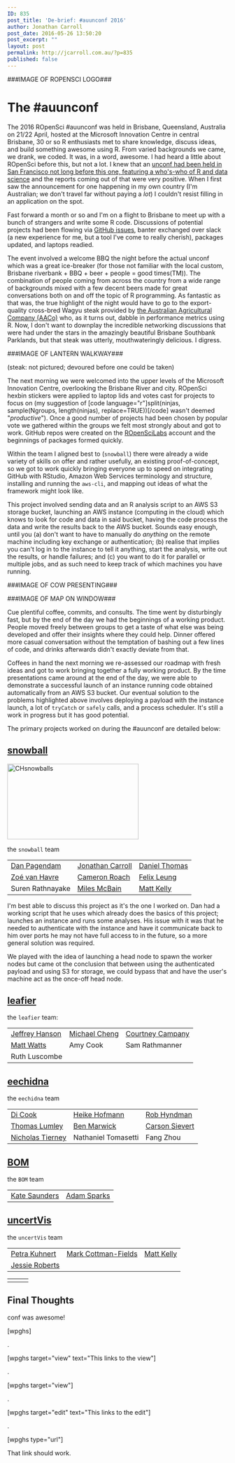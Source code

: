 ```yaml
---
ID: 835
post_title: 'De-brief: #auunconf 2016'
author: Jonathan Carroll
post_date: 2016-05-26 13:50:20
post_excerpt: ""
layout: post
permalink: http://jcarroll.com.au/?p=835
published: false
---
```

###IMAGE OF ROPENSCI LOGO###

<h1>The #auunconf</h1> 

The 2016 ROpenSci #auunconf was held in Brisbane, Queensland, Australia on 21/22
April, hosted at the Microsoft Innovation Centre in central Brisbane, 30 or so R
enthusiasts met to share knowledge, discuss ideas, and build something awesome
using R. From varied backgrounds we came, we drank, we coded. It was, in a word,
awesome. I had heard a little about ROpenSci before this, but not a lot. I knew
that an <a href="http://unconf16.ropensci.org/#participants">unconf had been
held in San Francisco not long before this one, featuring a who's-who of R and
data science</a> and the reports coming out of that were very positive. When I
first saw the announcement for one happening in my own country (I'm Australian;
we don't travel far without paying a *lot*) I couldn't resist filling in an
application on the spot.

Fast forward a month or so and I'm on a flight to Brisbane to meet up with a
bunch of strangers and write some R code. Discussions of potential projects had
been flowing via <a href="https://github.com/ropensci/auunconf/issues">GitHub
issues</a>, banter exchanged over slack (a new experience for me, but a tool
I've come to really cherish), packages updated, and laptops readied.

The event involved a welcome BBQ the night before the actual unconf which was a
great ice-breaker (for those not familiar with the local custom, Brisbane
riverbank + BBQ + beer + people = good times(TM)). The combination of people
coming from across the country from a wide range of backgrounds mixed with a few
decent beers made for great conversations both on and off the topic of R
programming. As fantastic as that was, the true highlight of the night would
have to go to the export-quality cross-bred Wagyu steak provided
by <a href="http://www.aaco.com.au/operations/branded-beef/">the Australian
Agricultural Company (AACo)</a> who, as it turns out, dabble in performance
metrics using R. Now, I don't want to downplay the incredible networking
discussions that were had under the stars in the amazingly beautiful Brisbane
Southbank Parklands, but that steak was utterly, mouthwateringly delicious. I
digress.

###IMAGE OF LANTERN WALKWAY###

(steak: not pictured; devoured before one could be taken)

The next morning we were welcomed into the upper levels of the Microsoft
Innovation Centre, overlooking the Brisbane River and city. ROpenSci hexbin
stickers were applied to laptop lids and votes cast for projects to focus on (my
suggestion of [code language="r"]split(ninjas, sample(Ngroups, length(ninjas),
replace=TRUE))[/code] wasn't deemed "_productive_"). Once a good number of
projects had been chosen by popular vote we gathered within the groups we felt
most strongly about and got to work. GitHub repos were created on
the <a href="https://github.com/ropenscilabs">ROpenSciLabs</a> account and the
beginnings of packages formed quickly.

Within the team I aligned best to (<code>snowball</code>) there were already a
wide variety of skills on offer and rather usefully, an existing
proof-of-concept, so we got to work quickly bringing everyone up to speed on
integrating GitHub with RStudio, Amazon Web Services terminology and structure,
installing and running the <code>aws-cli</code>, and mapping out ideas of what
the framework might look like. 

This project involved sending data and an R analysis script to an AWS S3 storage
bucket, launching an AWS instance (computing in the cloud) which knows to look
for code and data in said bucket, having the code process the data and write the
results back to the AWS bucket. Sounds easy enough, until you (a) don't want to
have to manually do *anything* on the remote machine including key exchange or
authentication; (b) realise that implies you can't log in to the instance to
tell it anything, start the analysis, write out the results, or handle failures;
and (c) you want to do it for parallel or multiple jobs, and as such need to
keep track of which machines you have running. 

###IMAGE OF COW PRESENTING###

###IMAGE OF MAP ON WINDOW###

Cue plentiful coffee, commits, and consults. The time went by disturbingly fast,
but by the end of the day we had the beginnings of a working product. People
moved freely between groups to get a taste of what else was being developed and
offer their insights where they could help. Dinner offered more casual
conversation without the temptation of bashing out a few lines of code, and
drinks afterwards didn't exactly deviate from that.

Coffees in hand the next morning we re-assessed our roadmap with fresh ideas and
got to work bringing together a fully working product. By the time presentations
came around at the end of the day, we were able to demonstrate a successful
launch of an instance running code obtained automatically from an AWS S3
bucket. Our eventual solution to the problems highlighted above involves
deploying a payload with the instance launch, a lot of <code>tryCatch</code>
or <code>safely</code> calls, and a process scheduler. It's still a work in
progress but it has good potential.

The primary projects worked on during the #auunconf are detailed below:

<h2><a href="https://github.com/ropenscilabs/snowball" target="_blank">snowball</a></h2>

<a href="http://jcarroll.com.au/wp-content/uploads/2016/05/CHsnowballs.gif"><img src="http://jcarroll.com.au/wp-content/uploads/2016/05/CHsnowballs-300x173.gif" alt="CHsnowballs" width="300" height="173" class="alignnone size-medium wp-image-845" /></a>

the <code>snowball</code> team
<table width="100%">
   <tr>
      <td><a href="https://github.com/dpagendam" target="_blank">Dan Pagendam</a></td>
      <td><a href="https://github.com/jonocarroll" target="_blank">Jonathan Carroll</a></td>
      <td><a href="https://github.com/daniel-t" target="_blank">Daniel Thomas</a></td>
   </tr>
   <tr>
      <td><a href="https://github.com/zoevanhavre/" target="_blank">Zoé van Havre</a></td>
      <td><a href="https://github.com/camroach87/" target="_blank">Cameron Roach</a></td>
      <td><a href="https://github.com/felixleungsc" target="_blank">Felix Leung</a></td>
   </tr>
      <td>Suren Rathnayake</td>
      <td><a href="https://github.com/MilesMcBain" target="_blank">Miles McBain</a></td>
      <td><a href="https://github.com/mattyjkelly" target="_blank">Matt Kelly</a></td>
   </tr>
</table>

I'm best able to discuss this project as it's the one I worked on. Dan had a
working script that he uses which already does the basics of this project;
launches an instance and runs some analyses. His issue with it was that he
needed to authenticate with the instance and have it communicate back to him
over ports he may not have full access to in the future, so a more general
solution was required.

We played with the idea of launching a head node to spawn the worker nodes but
came ot the conclusion that between using the authenticated payload and using S3
for storage, we could bypass that and have the user's machine act as the
once-off head node.


<h2><a href="https://github.com/ropenscilabs/leafier" target="_blank">leafier</a></h2>
the <code>leafier</code> team:
<table width="100%">
   <tr>
      <td><a href="https://github.com/paleo13" target="_blank">Jeffrey Hanson</a></td>
      <td><a href="https://github.com/michaelcheng429" target="_blank">Michael Cheng</a></td>
      <td><a href="https://github.com/CourtneyCampany" target="_blank">Courtney Campany</a></td>
   </tr>
   <tr>
      <td><a href="https://github.com/mattwatts" target="_blank">Matt Watts</a></td>
      <td>Amy Cook</td>
      <td>Sam Rathmanner</td>
   </tr>
   <tr>
      <td>Ruth Luscombe</td>
      <td></td>
      <td></td>
   </tr>
</table>

<h2><a href="https://github.com/ropenscilabs/eechidna" target="_blank">eechidna</a></h2>
the <code>eechidna</code> team
<table>                                                                                                                                                                          
   <tr>                                                                                                                                                                             
      <td><a href="https://github.com/dicook" target="_blank">Di Cook</a></td>                                                                                                       
      <td><a href="https://github.com/heike" target="_blank">Heike Hofmann</a></td>                                                                                                  
      <td><a href="https://github.com/robjhyndman" target="_blank">Rob Hyndman</a></td>                                                                                              
   </tr>                                                                                                                                                                            
   <tr>                                                                                                                                                                             
      <td><a href="https://github.com/tslumley" target="_blank">Thomas Lumley</a></td>                                                                                               
      <td><a href="https://github.com/benmarwick" target="_blank">Ben Marwick</a></td>                                                                                               
      <td><a href="https://github.com/cpsievert" target="_blank">Carson Sievert</a></td>                                                                                             
   </tr>                                                                                                                                                                            
   <tr>                                                                                                                                                                             
      <td><a href="https://github.com/njtierney" target="_blank">Nicholas Tierney</a></td>                                                                                           
      <td>Nathaniel Tomasetti</td>                                                                                                                                                   
      <td>Fang Zhou</td>                                                                                                                                                             
   </tr>                                                                                                                                                                            
</table>        

<h2><a href="https://github.com/saundersk1/auunconf16/blob/master/Vignette%20BoM.Rmd" target="_blank">BOM</a></h2>
the <code>BOM</code> team
<table>
   <tr>
      <td><a href="https://github.com/saundersk1" target="_blank">Kate Saunders</a></td>
      <td><a href="https://github.com/adamhsparks/" target="_blank">Adam Sparks</a></td>
   </tr>
</table>

<h2><a href="https://github.com/ropenscilabs/uncertVis" target="_blank">uncertVis</a></h2>
the <code>uncertVis</code> team
<table>
   <tr>
      <td><a href="https://github.com/petrakuhnert" target="_blank">Petra Kuhnert</a></td>
      <td><a href="https://github.com/cofiem" target="_blank">Mark Cottman-Fields</a></td>
      <td><a href="https://github.com/mattyjkelly" target="_blank">Matt Kelly</a></td>
   </tr>
   <tr>
      <td><a href="https://github.com/jesse-jesse" target="_blank">Jessie Roberts</a></td>
      <td></td>
      <td></td>
   </tr>
</table>

<table>
   <tr>
      <td></td>
      <td></td>
      <td></td>
   </tr>
</table>



<h2>Final Thoughts</h2>
conf was awesome!

[wpghs]

.

[wpghs target="view" text="This links to the view"]

.

[wpghs target="view"]

.

[wpghs target="edit" text="This links to the edit"]

.

[wpghs type="url"]

That link should work.